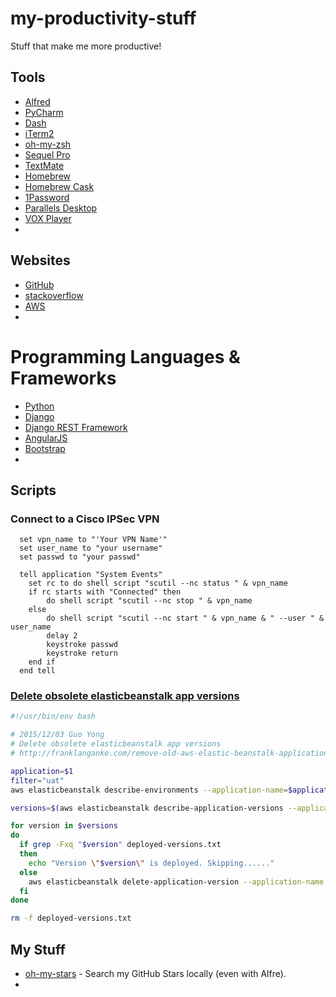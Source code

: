# my-productivity-stuff
Stuff that make me more productive!

## Tools

* [Alfred](https://www.alfredapp.com/)
* [PyCharm](https://www.jetbrains.com/pycharm/)
* [Dash](https://kapeli.com/dash)
* [iTerm2](https://www.iterm2.com/)
* [oh-my-zsh](http://ohmyz.sh/)
* [Sequel Pro](http://www.sequelpro.com/)
* [TextMate](https://macromates.com/)
* [Homebrew](http://brew.sh/)
* [Homebrew Cask](http://caskroom.io/)
* [1Password](https://agilebits.com/onepassword)
* [Parallels Desktop](http://www.parallels.com/cn/products/desktop/)
* [VOX Player](http://coppertino.com/vox/mac)
* 

## Websites

* [GitHub](https://github.com/)
* [stackoverflow](http://stackoverflow.com/)
* [AWS](http://aws.amazon.com/)
* 

# Programming Languages & Frameworks

* [Python](https://www.python.org/)
* [Django](https://www.djangoproject.com/)
* [Django REST Framework](http://www.django-rest-framework.org/)
* [AngularJS](https://angularjs.org/)
* [Bootstrap](http://getbootstrap.com/)
* 

## Scripts

### Connect to a Cisco IPSec VPN

```osascript
  set vpn_name to "'Your VPN Name'"
  set user_name to "your username"
  set passwd to "your passwd"

  tell application "System Events"
    set rc to do shell script "scutil --nc status " & vpn_name
    if rc starts with "Connected" then
        do shell script "scutil --nc stop " & vpn_name
    else
        do shell script "scutil --nc start " & vpn_name & " --user " & user_name
        delay 2
        keystroke passwd
        keystroke return
    end if
  end tell
```

### [Delete obsolete elasticbeanstalk app versions](https://gist.github.com/wolfg1969/d38e495a6844a0798986)

```bash
#!/usr/bin/env bash

# 2015/12/03 Guo Yong
# Delete obsolete elasticbeanstalk app versions
# http://franklanganke.com/remove-old-aws-elastic-beanstalk-application-versions-bash-cron/

application=$1
filter="uat"
aws elasticbeanstalk describe-environments --application-name=$application --output text --query 'Environments[*].[EnvironmentName,VersionLabel]' | grep -i $filter | awk '{print $2}' > deployed-versions.txt

versions=$(aws elasticbeanstalk describe-application-versions --application-name $application --output text --query 'ApplicationVersions[*].[VersionLabel,Description]' | grep $filter | awk '{print $1}')

for version in $versions
do
  if grep -Fxq "$version" deployed-versions.txt
  then
    echo "Version \"$version\" is deployed. Skipping......"
  else
    aws elasticbeanstalk delete-application-version --application-name $application --version-label $version --delete-source-bundle && echo "Version \"$version\" is deleted." || echo "Failed to delete version \"$verion\""
  fi
done

rm -f deployed-versions.txt
```

## My Stuff

* [oh-my-stars](https://github.com/wolfg1969/oh-my-stars) - Search my GitHub Stars locally (even with Alfre).
* 
 


